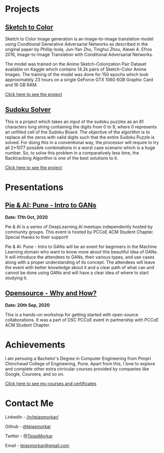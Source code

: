 # Projects

## [Sketch to Color](./sketch-to-color) 

Sketch to Color Image generation is an image-to-image translation model using Conditional Generative Adversarial Networks as described in the original paper by Phillip Isola, Jun-Yan Zhu, Tinghui Zhou, Alexei A. Efros 2016, Image-to-Image Translation with Conditional Adversarial Networks.

The model was trained on the Anime Sketch-Colorization Pair Dataset available on Kaggle which contains 14.2k pairs of Sketch-Color Anime Images. The training of the model was done for 150 epochs which took approximately 23 hours on a single GeForce GTX 1060 6GB Graphic Card and 16 GB RAM.

[Click here to see the project](./sketch-to-color)

## [Sudoku Solver](./sudoku-solver)

This is a project which takes an input of the sudoku puzzles as an 81 characters long string containing the digits from 0 to 9, where 0 represents an unfilled cell of the Sudoku Board. The objective of the algorithm is to replace all the zeros with valid digits such that the entire Sudoku Puzzle is solved. For doing this in a conventional way, the processor will require to try all 2*1077 possible combinations in a worst case scenario which is a huge number. So, to solve this problem in a comparatively less time, the Backtracking Algorithm is one of the best solutions to it.

[Click here to see the project](./sudoku-solver)

# Presentations 

## [Pie & AI: Pune - Intro to GANs](https://github.com/tejasmorkar/tejasmorkar.github.io/blob/master/assets/ppts/pie-ai-pune-intro-to-gans.pdf)

**Date: 17th Oct, 2020**

Pie & AI is a series of DeepLearning.AI meetups independently hosted by community groups. This event is hosted by PCCoE ACM Student Chapter. Special thanks to their support!

Pie & AI: Pune - Intro to GANs will be an event for beginners in the Machine Learning domain who want to know more about this beautiful idea of GANs. It will introduce the attendees to GANs, their various types, and use cases along with a proper understanding of its concept. The attendees will leave the event with better knowledge about it and a clear path of what can and cannot be done using GANs and will have a clear idea of where to start studying it.

## [Opensource - Why and How?](https://github.com/tejasmorkar/tejasmorkar.github.io/blob/master/assets/ppts/opensource-why-and-how.pdf)

**Date: 20th Sep, 2020**

This is a hands-on workshop for getting started with open-source collaborations. It was a part of DSC PCCoE event in partnership with PCCoE ACM Student Chapter. 

# Achievements

I am persuing a Bachelor's Degree in Computer Engineering from Pimpri Chinchwad College of Engineering, Pune. Apart from this, I love to explore and complete other extra cirricular courses provided by companies like Google, Coursera, and so on. 

[Click here to see my courses and certificates](./pages/courses-and-achievements/)

# Contact Me

LinkedIn - [/in/tejasmorkar/](https://www.linkedin.com/in/tejasmorkar/)

Github - [@tejasmorkar](https://github.com/tejasmorkar)

Twitter - [@TejasMorkar](https://twitter.com/TejasMorkar)

Email - [tejasmorkar@gmail.com](mailto:tejasmorkar@gmail.com)
